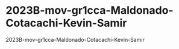 # 2023B-mov-gr1cca-Maldonado-Cotacachi-Kevin-Samir
2023B-mov-gr1cca-Maldonado-Cotacachi-Kevin-Samir
